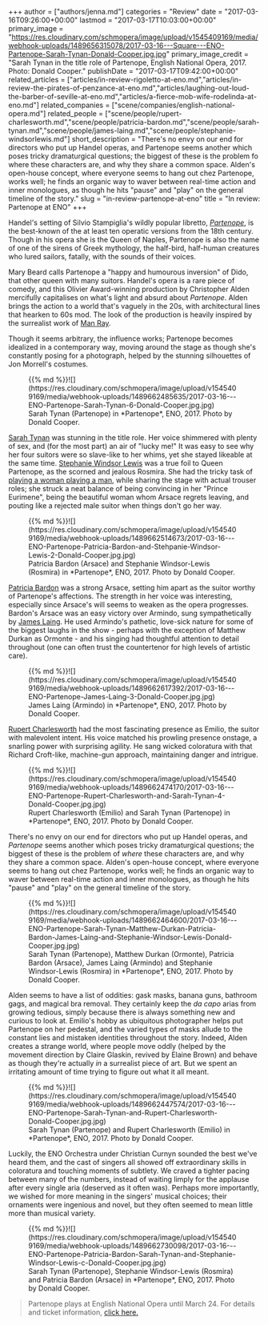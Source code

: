 +++
author = ["authors/jenna.md"]
categories = "Review"
date = "2017-03-16T09:26:00+00:00"
lastmod = "2017-03-17T10:03:00+00:00"
primary_image = "https://res.cloudinary.com/schmopera/image/upload/v1545409169/media/webhook-uploads/1489656315078/2017-03-16---Square---ENO-Partenope-Sarah-Tynan-Donald-Cooper.jpg.jpg"
primary_image_credit = "Sarah Tynan in the title role of Partenope, English National Opera, 2017. Photo: Donald Cooper."
publishDate = "2017-03-17T09:42:00+00:00"
related_articles = ["articles/in-review-rigoletto-at-eno.md","articles/in-review-the-pirates-of-penzance-at-eno.md","articles/laughing-out-loud-the-barber-of-seville-at-eno.md","articles/a-fierce-mob-wife-rodelinda-at-eno.md"]
related_companies = ["scene/companies/english-national-opera.md"]
related_people = ["scene/people/rupert-charlesworth.md","scene/people/patricia-bardon.md","scene/people/sarah-tynan.md","scene/people/james-laing.md","scene/people/stephanie-windsorlewis.md"]
short_description = "There&#039;s no envy on our end for directors who put up Handel operas, and Partenope seems another which poses tricky dramaturgical questions; the biggest of these is the problem fo where these characters are, and why they share a common space. Alden&#039;s open-house concept, where everyone seems to hang out chez Partenope, works well; he finds an organic way to waver between real-time action and inner monologues, as though he hits &quot;pause&quot; and &quot;play&quot; on the general timeline of the story."
slug = "in-review-partenope-at-eno"
title = "In review: Partenope at ENO"
+++

Handel's setting of Silvio Stampiglia's wildly popular libretto, [*Partenope*](https://www.eno.org/whats-on/partenope/), is the best-known of the at least ten operatic versions from the 18th century. Though in his opera she is the Queen of Naples, Partenope is also the name of one of the sirens of Greek mythology, the half-bird, half-human creatures who lured sailors, fatally, with the sounds of their voices.

Mary Beard calls Partenope a "happy and humourous inversion" of Dido, that other queen with many suitors. Handel's opera is a rare piece of comedy, and this Olivier Award-winning production by Christopher Alden mercifully capitalises on what's light and absurd about *Partenope*. Alden brings the action to a world that's vaguely in the 20s, with architectural lines that hearken to 60s mod. The look of the production is heavily inspired by the surrealist work of [Man Ray](https://en.wikipedia.org/wiki/Man_Ray). 

Though it seems arbitrary, the influence works; Partenope becomes idealized in a contemporary way, moving around the stage as though she's constantly posing for a photograph, helped by the stunning silhouettes of Jon Morrell's costumes.

<figure data-type="image">{{% md %}}![](https://res.cloudinary.com/schmopera/image/upload/v1545409169/media/webhook-uploads/1489662485635/2017-03-16---ENO-Partenope-Sarah-Tynan-6-Donald-Cooper.jpg.jpg)
<figcaption>Sarah Tynan (Partenope) in *Partenope*, ENO, 2017. Photo by Donald Cooper.</figcaption>
</figure>

[Sarah Tynan](/scene/people/sarah-tynan/) was stunning in the title role. Her voice shimmered with plenty of sex, and (for the most part) an air of "lucky me!" It was easy to see why her four suitors were so slave-like to her whims, yet she stayed likeable at the same time. [Stephanie Windsor Lewis](/scene/people/stephanie-windsor-lewis/) was a true foil to Queen Partenope, as the scorned and jealous Rosmira. She had the tricky task of [playing a woman playing a man](https://store.schmopera.com/products/opera-is-boys-being-girls-being-boys-womens-t-shirt), while sharing the stage with actual trouser roles; she struck a neat balance of being convincing in her "Prince Eurimene", being the beautiful woman whom Arsace regrets leaving, and pouting like a rejected male suitor when things don't go her way.

<figure data-type="image">{{% md %}}![](https://res.cloudinary.com/schmopera/image/upload/v1545409169/media/webhook-uploads/1489662514673/2017-03-16---ENO-Partenope-Patricia-Bardon-and-Stehpanie-Windsor-Lewis-2-Donald-Cooper.jpg.jpg)
<figcaption>Patricia Bardon (Arsace) and Stephanie Windsor-Lewis (Rosmira) in *Partenope*, ENO, 2017. Photo by Donald Cooper.</figcaption>
</figure>

[Patricia Bardon](/scene/people/patricia-bardon/) was a strong Arsace, setting him apart as the suitor worthy of Partenope's affections. The strength in her voice was interesting, especially since Arsace's will seems to weaken as the opera progresses. Bardon's Arsace was an easy victory over Armindo, sung sympathetically by [James Laing](scene/people/james-laing/). He used Armindo's pathetic, love-sick nature for some of the biggest laughs in the show - perhaps with the exception of Matthew Durkan as Ormonte - and his singing had thoughtful attention to detail throughout (one can often trust the countertenor for high levels of artistic care).

<figure data-type="image">{{% md %}}![](https://res.cloudinary.com/schmopera/image/upload/v1545409169/media/webhook-uploads/1489662617392/2017-03-16---ENO-Partenope-James-Laing-3-Donald-Cooper.jpg.jpg)
<figcaption>James Laing (Armindo) in *Partenope*, ENO, 2017. Photo by Donald Cooper.</figcaption>
</figure>

[Rupert Charlesworth](/scene/people/rupert-charlesworth/) had the most fascinating presence as Emilio, the suitor with malevolent intent. His voice matched his prowling presence onstage, a snarling power with surprising agility. He sang wicked coloratura with that Richard Croft-like, machine-gun approach, maintaining danger and intrigue.

<figure data-type="image">{{% md %}}![](https://res.cloudinary.com/schmopera/image/upload/v1545409169/media/webhook-uploads/1489662474170/2017-03-16---ENO-Partenope-Rupert-Charlesworth-and-Sarah-Tynan-4-Donald-Cooper.jpg.jpg)
<figcaption>Rupert Charlesworth (Emilio) and Sarah Tynan (Partenope) in *Partenope*, ENO, 2017. Photo by Donald Cooper.</figcaption>
</figure>

There's no envy on our end for directors who put up Handel operas, and *Partenope* seems another which poses tricky dramaturgical questions; the biggest of these is the problem of *where* these characters are, and why they share a common space. Alden's open-house concept, where everyone seems to hang out chez Partenope, works well; he finds an organic way to waver between real-time action and inner monologues, as though he hits "pause" and "play" on the general timeline of the story.

<figure data-type="image">{{% md %}}![](https://res.cloudinary.com/schmopera/image/upload/v1545409169/media/webhook-uploads/1489662464600/2017-03-16---ENO-Partenope-Sarah-Tynan-Matthew-Durkan-Patricia-Bardon-James-Laing-and-Stephanie-Windsor-Lewis-Donald-Cooper.jpg.jpg)
<figcaption>Sarah Tynan (Partenope), Matthew Durkan (Ormonte), Patricia Bardon (Arsace), James Laing (Armindo) and Stephanie Windsor-Lewis (Rosmira) in *Partenope*, ENO, 2017. Photo by Donald Cooper.</figcaption>
</figure>

Alden seems to have a list of oddities: gask masks, banana guns, bathroom gags, and magical bra removal. They certainly keep the *da capo* arias from growing tedious, simply because there is always something new and curious to look at. Emilio's hobby as ubiquitous photographer helps put Partenope on her pedestal, and the varied types of masks allude to the constant lies and mistaken identities throughout the story. Indeed, Alden creates a strange world, where people move oddly (helped by the movement direction by Claire Glaskin, revived by Elaine Brown) and behave as though they're actually *in* a surrealist piece of art. But we spent an irritating amount of time trying to figure out what it all meant. 

<figure data-type="image">{{% md %}}![](https://res.cloudinary.com/schmopera/image/upload/v1545409169/media/webhook-uploads/1489662447574/2017-03-16---ENO-Partenope-Sarah-Tynan-and-Rupert-Charlesworth-Donald-Cooper.jpg.jpg)
<figcaption>Sarah Tynan (Partenope) and Rupert Charlesworth (Emilio) in *Partenope*, ENO, 2017. Photo by Donald Cooper.</figcaption>
</figure>

Luckily, the ENO Orchestra under Christian Curnyn sounded the best we've heard them, and the cast of singers all showed off extraordinary skills in coloratura and touching moments of subtlety. We craved a tighter pacing between many of the numbers, instead of waiting limply for the applause after every single aria (deserved as it often was). Perhaps more importantly, we wished for more meaning in the singers' musical choices; their ornaments were ingenious and novel, but they often seemed to mean little more than musical variety.

<figure data-type="image">{{% md %}}![](https://res.cloudinary.com/schmopera/image/upload/v1545409169/media/webhook-uploads/1489662730098/2017-03-16---ENO-Partenope-Patricia-Bardon-Sarah-Tynan-and-Stephanie-Windsor-Lewis-c-Donald-Cooper.jpg.jpg)
<figcaption>Sarah Tynan (Partenope), Stephanie Windsor-Lewis (Rosmira) and Patricia Bardon (Arsace) in *Partenope*, ENO, 2017. Photo by Donald Cooper.</figcaption>
</figure>

>Partenope plays at English National Opera until March 24. For details and ticket information, [click here.](https://www.eno.org/whats-on/partenope/)
